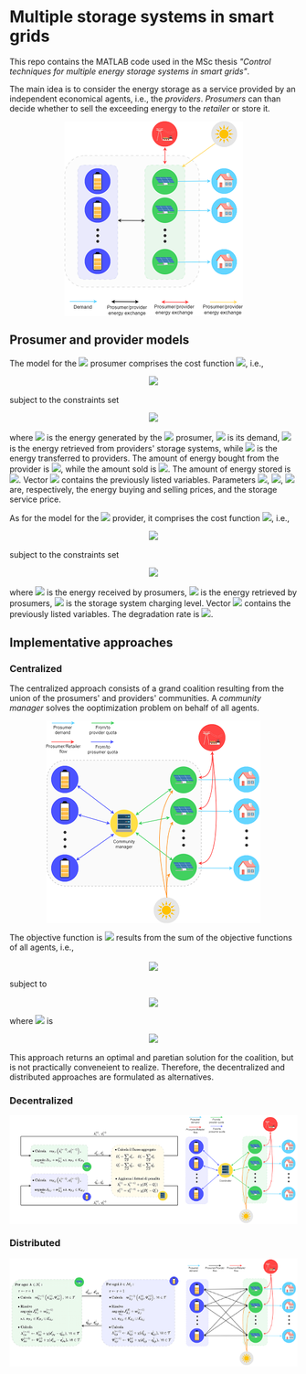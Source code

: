 # Multiple storage systems in smart grids
This repo contains the MATLAB code used in the MSc thesis _"Control techniques for multiple energy storage systems in smart grids"_.

The main idea is to consider the energy storage as a service provided by an independent economical agents, i.e., the _providers_. _Prosumers_ can than decide whether to sell the exceeding energy to the _retailer_ or store it. 

<p align="center">
  <img src="img/framework.png" align="center"></img>
</p>

## Prosumer and provider models
The model for the <img src="https://latex.codecogs.com/gif.latex?%5Cinline%20i"></img> prosumer comprises the cost function <img src="https://latex.codecogs.com/gif.latex?%5Cinline%20J_%7B%5Cmathcal%7BP%7D%2Ci%7D"></img>, i.e.,

<div align="center"><img src="https://latex.codecogs.com/gif.latex?J_%7B%5Cmathcal%7BP%7D%2Ci%7D%20%3D%20%5Csum_%7Bt%20%5Cin%20%5Cmathcal%7BT%7D%7D%20%5Cbigg%5B%20%5Cunderbrace%7BC_t%20p%5E%5Cuparrow_%7Bit%7D%20-%20R_t%20p%5E%5Cdownarrow_%7Bit%7D%20&plus;%20L_t%20s_%7Bit%7D%7D_%7B%5Ctext%7BCost/revenue%20and%20storage%20fee%7D%7D%20&plus;%20%5Cunderbrace%7B%5Cfrac%7B1%7D%7B2%7D%20%5Cxi_i%20%5CBig%28p%5E%7B%5Cuparrow2%7D_%7Bit%7D%20&plus;%20p%5E%7B%5Cdownarrow2%7D_%7Bit%7D%20&plus;%20d%5E%7B%5Cuparrow2%7D_%7Bit%7D%20&plus;%20d%5E%7B%5Cdownarrow2%7D_%7Bit%7D%7D_%7B%5Ctext%7BEnergy%20transmission%20costs%7D%7D%20%5CBig%29%20%5Cbigg%5D"></div>

subject to the constraints set 

<div align="center"><img src="https://latex.codecogs.com/gif.latex?%5Cmathcal%7BK%7D_%7B%5Cmathcal%7BP%7D%2Ci%7D%3D%20%5Cbegin%7Bcases%7D%20G_%7Bit%7D%20-%20D_%7Bit%7D%20&plus;%20d%5E%5Cuparrow_%7Bit%7D%20-%20d%5E%5Cdownarrow_%7Bit%7D%20&plus;%20p%5E%5Cuparrow_%7Bit%7D%20-%20p%5E%5Cdownarrow_%7Bit%7D%20%3D%200%20%5C%5C%20s_%7Bit%7D%20%3D%20%5Calpha%20s_%7Bi%2Ct-1%7D%20&plus;%20%5Ceta%5E%5Cuparrow%20d%5E%5Cdownarrow_%7Bit%7D%20-%20%5Ceta%5E%5Cdownarrow%20d%5E%5Cuparrow_%7Bit%7D%20%5C%5C%20s%5E%5Ctext%7Binit%7D_%7Bi%7D%20%3D%20s_%7BiT%7D%20%5C%5C%20d%5E%5Cuparrow_%7Bit%7D%20%5Cleq%20d%5E%5Ctext%7Bmax%7D%20%5C%5C%20d%5E%5Cdownarrow_%7Bit%7D%20%5Cleq%20d%5E%5Ctext%7Bmax%7D%20%5C%5C%20p%5E%5Cdownarrow_%7Bit%7D%20%5Cleq%20p%5E%5Ctext%7Bmax%7D%20%5C%5C%20p%5E%5Cuparrow_%7Bit%7D%20%5Cleq%20p%5E%5Ctext%7Bmax%7D%20%5C%5C%20%5Cboldsymbol%7Bv%7D_%7B%5Cmathcal%7BP%7D%2Ci%7D%20%5Cgeq%20%5Cboldsymbol%7B0%7D%20%5Cend%7Bcases%7D"></div> 

where <img src="https://latex.codecogs.com/gif.latex?G_%7Bit%7D"></img> is the energy generated by the <img src="https://latex.codecogs.com/gif.latex?%5Cinline%20i"></img> prosumer, <img src="https://latex.codecogs.com/gif.latex?D_%7Bit%7D"></img> is its demand, <img src="https://latex.codecogs.com/gif.latex?d%5E%5Cuparrow_%7Bit%7D"></img> is the energy retrieved from providers' storage systems, while <img src="https://latex.codecogs.com/gif.latex?d%5E%5Cdownarrow_%7Bit%7D"></img> is the energy transferred to providers. The amount of energy bought from the provider is <img src="https://latex.codecogs.com/gif.latex?p%5E%5Cuparrow_%7Bit%7D"></img>, while the amount sold is <img src="https://latex.codecogs.com/gif.latex?p%5E%5Cdownarrow_%7Bit%7D"></img>. The amount of energy stored is <img src="https://latex.codecogs.com/gif.latex?s%5E%5Cdownarrow_%7Bit%7D"></img>. Vector <img src="https://latex.codecogs.com/gif.latex?%5Cboldsymbol%7Bv%7D_%7B%5Cmathcal%7BP%7D%2C%20i%7D"></img> contains the previously listed variables. Parameters <img src="https://latex.codecogs.com/gif.latex?C_%7Bt%7D"></img>, <img src="https://latex.codecogs.com/gif.latex?R_%7Bt%7D"></img>, <img src="https://latex.codecogs.com/gif.latex?L_%7Bt%7D"></img> are, respectively, the energy buying and selling prices, and the storage service price.

As for the model for the <img src="https://latex.codecogs.com/gif.latex?%5Cinline%20j"></img> provider, it comprises the cost function <img src="https://latex.codecogs.com/gif.latex?%5Cinline%20J_%7B%5Cmathcal%7BS%7D%2Cj%7D"></img>, i.e.,

<div align="center"><img src="https://latex.codecogs.com/gif.latex?J_%7B%5Cmathcal%7BS%7D%2Cj%7D%20%3D%20%5Csum_%7Bt%20%5Cin%20%5Cmathcal%7BT%7D%7D%20%5Cbigg%5B%20%5Cunderbrace%7B%5Cfrac%7B1%7D%7B2%7D%20%5Czeta_j%20%28q%5E%5Cuparrow_%7Bjt%7D%20&plus;%20q%5E%5Cdownarrow_%7Bjt%7D%29%5E2%7D_%7B%5Ctext%7BStorage%20degradation%20costs%7D%7D%20-%20%5Cunderbrace%7BL_t%20b_%7Bjt%7D%7D_%7B%5Ctext%7BRevenues%7D%7D%20%5Cbigg%5D"></div>

subject to the constraints set

<div align="center"> <img src="https://latex.codecogs.com/gif.latex?%5Cmathcal%7BK%7D_%7B%5Cmathcal%7BS%7D%2Cj%7D%3D%20%5Cbegin%7Bcases%7D%20b_%7Bjt%7D%20%3D%20%5Calpha%20b_%7Bj%2Ct-1%7D%20&plus;%20%5Ceta%5E%5Cuparrow%20q%5E%5Cuparrow_%7Bjt%7D%20-%20%5Ceta%5E%5Cdownarrow%20q%5E%5Cdownarrow_%7Bjt%7D%20%5C%5C%20b_%7Bjt%7D%20%5Cleq%20b%5E%5Ctext%7Bmax%7D_j%20%5C%5C%20q%5E%5Cuparrow_%7Bjt%7D%20%5Cleq%20q%5E%5Ctext%7Bmax%7D%20%5C%5C%20q%5E%5Cdownarrow_%7Bjt%7D%20%5Cleq%20q%5E%5Ctext%7Bmax%7D%20%5C%5C%20%5Cboldsymbol%7Bv%7D_%7B%5Cmathcal%7BS%7D%2Cj%7D%20%5Cgeq%20%5Cboldsymbol%7B0%7D%20%5Cend%7Bcases%7D"></div>

where <img align="center"><img src="https://latex.codecogs.com/gif.latex?q%5E%5Cuparrow_%7Bjt%7D"></img> is the energy received by prosumers, <img src="https://latex.codecogs.com/gif.latex?q%5E%5Cdownarrow_%7Bjt%7D"></img> is the energy retrieved by prosumers, <img src="https://latex.codecogs.com/gif.latex?b_%7Bjt%7D"></img> is the storage system charging level. Vector <img src="https://latex.codecogs.com/gif.latex?%5Cboldsymbol%7Bv%7D_%7B%5Cmathcal%7BS%7D%2C%20j%7D"></img> contains the previously listed variables. The degradation rate is <img src="https://latex.codecogs.com/gif.latex?%5Czeta_%7Bjt%7D"></div>.  

## Implementative approaches
### Centralized
The centralized approach consists of a grand coalition resulting from the union of the prosumers' and providers' communities. A _community manager_ solves the ooptimization problem on behalf of all agents. 
<p align="center">
  <img src="img/prosumer-provider-full.png" align="center"></img>
</p>

The objective function is <img src="https://latex.codecogs.com/gif.latex?J%5E%7B%28c%29%7D"></img> results from the sum of the objective functions of all agents, i.e.,
<p align="center">
  <img src="https://latex.codecogs.com/gif.latex?J%5E%7B%28c%29%7D%20%3D%20%5Csum_%7Bi%20%5Cin%20%5Cmathcal%7BP%7D%7D%20J_%7B%5Cmathcal%7BP%7D%2Ci%7D%20&plus;%20%5Csum_%7Bj%20%5Cin%20%5Cmathcal%7BS%7D%7D%20J_%7B%5Cmathcal%7BS%7D%2Cj%7D" align="center"></img>
</p>
subject to 
<p align="center">
  <img src="https://latex.codecogs.com/gif.latex?%5Cmathcal%7BK%7D_%5Cmathcal%7BC%7D%20%3D%20%5Cmathcal%7BK%7D_%7B%5Ctext%7BA%7D%7D%20%5Ccup%20%5Cleft%28%20%5Cbigcup_%7Bi%20%5Cin%20%5Cmathcal%7BP%7D%7D%20%5Cmathcal%7BK%7D_%7B%5Cmathcal%7BP%7D%2Ci%7D%20%5Cright%29%20%5Ccup%20%5Cleft%28%20%5Cbigcup_%7Bj%20%5Cin%20%5Cmathcal%7BS%7D%7D%20%5Cmathcal%7BK%7D_%7B%5Cmathcal%7BS%7D%2Cj%7D%20%5Cright%29" align="center"></img>
</p>

where <img src="https://latex.codecogs.com/gif.latex?%5Cmathcal%7BK%7D_%7B%5Ctext%7BA%7D%7D"></img> is
<p align="center">
  <img src="https://latex.codecogs.com/gif.latex?%5Cmathcal%7BK%7D_%7B%5Ctext%7BA%7D%7D%3D%20%5Cbegin%7Bcases%7D%20%5Cdisplaystyle%20%5Csum_%7Bi%20%5Cin%20%5Cmathcal%7BP%7D%7D%20d%5E%5Cuparrow_%7Bit%7D%20-%20%5Csum_%7Bj%20%5Cin%20%5Cmathcal%7BS%7D%7D%20q%5E%5Cdownarrow_%7Bjt%7D%20%3D%200%20%5C%5C%20%5Cdisplaystyle%20%5Csum_%7Bi%20%5Cin%20%5Cmathcal%7BP%7D%7D%20d%5E%5Cdownarrow_%7Bit%7D%20-%20%5Csum_%7Bj%20%5Cin%20%5Cmathcal%7BS%7D%7D%20q%5E%5Cuparrow_%7Bjt%7D%20%3D%200%20%5Cend%7Bcases%7D">
</p>

This approach returns an optimal and paretian solution for the coalition, but is not practically conveneient to realize. Therefore, the decentralized and distributed approaches are formulated as alternatives.

### Decentralized
<p align="center">
  <img src="img/decentralized.png" align="center"></img>
</p>

### Distributed
<p align="center">
  <img src="img/distributed.png" align="center"></img>
</p>

